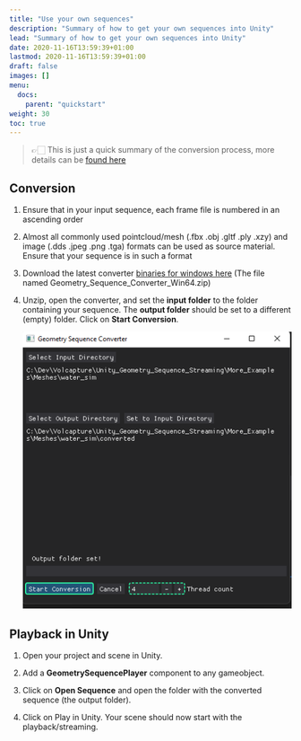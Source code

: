 ```yaml
---
title: "Use your own sequences"
description: "Summary of how to get your own sequences into Unity"
lead: "Summary of how to get your own sequences into Unity"
date: 2020-11-16T13:59:39+01:00
lastmod: 2020-11-16T13:59:39+01:00
draft: false
images: []
menu:
  docs:
    parent: "quickstart"
weight: 30
toc: true
---
```


> 👉🏻 This is just a quick summary of the conversion process, more details can be [found here](/Unity_Geometry_Sequence_Streaming/docs/tutorials/prepare-data/)

## Conversion

1. Ensure that in your input sequence, each frame file is numbered in an ascending order

2. Almost all commonly used pointcloud/mesh (.fbx .obj .gltf .ply .xzy) and image (.dds .jpeg .png .tga) formats can be used as source material. Ensure that your sequence is in such a format

3. Download the latest converter [binaries for windows here](https://github.com/BuildingVolumes/Unity_Geometry_Sequence_Streaming/releases) (The file named Geometry_Sequence_Converter_Win64.zip)

4. Unzip, open the converter, and set the **input folder** to the folder containing your sequence. The **output folder** should be set to a different (empty) folder. Click on **Start Conversion**.

    ![The converter](Converter_Start_Threads.png)

## Playback in Unity

1. Open your project and scene in Unity.

2. Add a **GeometrySequencePlayer** component to any gameobject.

3. Click on **Open Sequence** and open the folder with the converted sequence (the output folder).

4. Click on Play in Unity. Your scene should now start with the playback/streaming.
